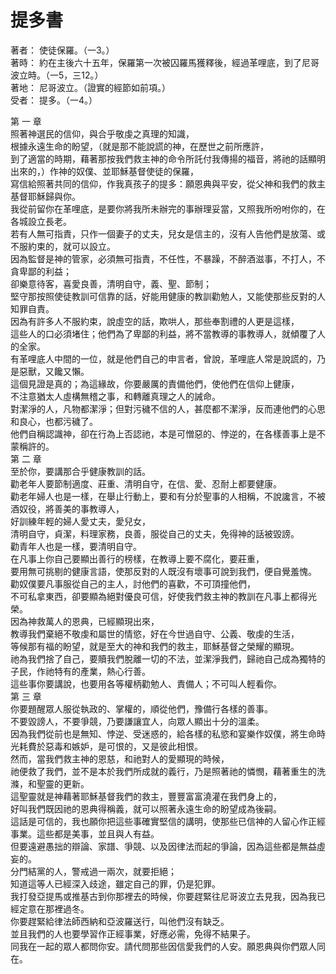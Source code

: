# 提多書  

著者：	使徒保羅。（一3。）  
著時：	約在主後六十五年，保羅第一次被囚羅馬獲釋後，經過革哩底，到了尼哥波立時。（一5，三12。）  
著地：	尼哥波立。（證實的經節如前項。）  
受者：	提多。（一4。）  

第 一 章  
照著神選民的信仰，與合乎敬虔之真理的知識，  
根據永遠生命的盼望，（就是那不能說謊的神，在歷世之前所應許，  
到了適當的時期，藉著那按我們救主神的命令所託付我傳揚的福音，將祂的話顯明出來的，）作神的奴僕、並耶穌基督使徒的保羅，  
寫信給照著共同的信仰，作我真孩子的提多：願恩典與平安，從父神和我們的救主基督耶穌歸與你。  
我從前留你在革哩底，是要你將我所未辦完的事辦理妥當，又照我所吩咐你的，在各城設立長老。  
若有人無可指責，只作一個妻子的丈夫，兒女是信主的，沒有人告他們是放蕩、或不服約束的，就可以設立。  
因為監督是神的管家，必須無可指責，不任性，不暴躁，不醉酒滋事，不打人，不貪卑鄙的利益；  
卻樂意待客，喜愛良善，清明自守，義、聖、節制；  
堅守那按照使徒教訓可信靠的話，好能用健康的教訓勸勉人，又能使那些反對的人知罪自責。  
因為有許多人不服約束，說虛空的話，欺哄人，那些奉割禮的人更是這樣，  
這些人的口必須堵住；他們為了卑鄙的利益，將不當教導的事教導人，就傾覆了人的全家。  
有革哩底人中間的一位，就是他們自己的申言者，曾說，革哩底人常是說謊的，乃是惡獸，又饞又懶。  
這個見證是真的；為這緣故，你要嚴厲的責備他們，使他們在信仰上健康，  
不注意猶太人虛構無稽之事，和轉離真理之人的誡命。  
對潔淨的人，凡物都潔淨；但對污穢不信的人，甚麼都不潔淨，反而連他們的心思和良心，也都污穢了。  
他們自稱認識神，卻在行為上否認祂，本是可憎惡的、悖逆的，在各樣善事上是不蒙稱許的。  
第 二 章  
至於你，要講那合乎健康教訓的話。  
勸老年人要節制適度、莊重、清明自守，在信、愛、忍耐上都要健康。  
勸老年婦人也是一樣，在舉止行動上，要和有分於聖事的人相稱，不說讒言，不被酒奴役，將善美的事教導人，  
好訓練年輕的婦人愛丈夫，愛兒女，  
清明自守，貞潔，料理家務，良善，服從自己的丈夫，免得神的話被毀謗。  
勸青年人也是一樣，要清明自守。  
在凡事上你自己要顯出善行的榜樣，在教導上要不腐化，要莊重，  
要用無可挑剔的健康言語，使那反對的人既沒有壞事可說到我們，便自覺羞愧。  
勸奴僕要凡事服從自己的主人，討他們的喜歡，不可頂撞他們，  
不可私拿東西，卻要顯為絕對優良可信，好使我們救主神的教訓在凡事上都得光榮。  
因為神救萬人的恩典，已經顯現出來，  
教導我們棄絕不敬虔和屬世的情慾，好在今世過自守、公義、敬虔的生活，  
等候那有福的盼望，就是至大的神和我們的救主，耶穌基督之榮耀的顯現。  
祂為我們捨了自己，要贖我們脫離一切的不法，並潔淨我們，歸祂自己成為獨特的子民，作祂特有的產業，熱心行善。  
這些事你要講說，也要用各等權柄勸勉人、責備人；不可叫人輕看你。  
第 三 章  
你要題醒眾人服從執政的、掌權的，順從他們，豫備行各樣的善事。  
不要毀謗人，不要爭競，乃要謙讓宜人，向眾人顯出十分的溫柔。  
因為我們從前也是無知、悖逆、受迷惑的，給各樣的私慾和宴樂作奴僕，將生命時光耗費於惡毒和嫉妒，是可恨的，又是彼此相恨。  
然而，當我們救主神的恩慈，和祂對人的愛顯現的時候，  
祂便救了我們，並不是本於我們所成就的義行，乃是照著祂的憐憫，藉著重生的洗滌，和聖靈的更新。  
這聖靈就是神藉著耶穌基督我們的救主，豐豐富富澆灌在我們身上的，  
好叫我們既因祂的恩典得稱義，就可以照著永遠生命的盼望成為後嗣。  
這話是可信的，我也願你把這些事確實堅信的講明，使那些已信神的人留心作正經事業。這些都是美事，並且與人有益。  
但要遠避愚拙的辯論、家譜、爭競、以及因律法而起的爭論，因為這些都是無益虛妄的。  
分門結黨的人，警戒過一兩次，就要拒絕；  
知道這等人已經深入歧途，雖定自己的罪，仍是犯罪。  
我打發亞提馬或推基古到你那裡去的時候，你要趕緊往尼哥波立去見我，因為我已經定意在那裡過冬。  
你要趕緊給律法師西納和亞波羅送行，叫他們沒有缺乏。  
並且我們的人也要學習作正經事業，好應必需，免得不結果子。  
同我在一起的眾人都問你安。請代問那些因信愛我們的人安。願恩典與你們眾人同在。  
